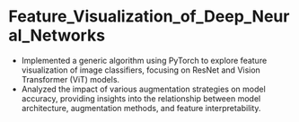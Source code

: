# Feature_Visualization_of_Deep_Neural_Networks
- Implemented a generic algorithm using PyTorch to explore feature visualization of image classifiers, focusing on ResNet and
Vision Transformer (ViT) models.
- Analyzed the impact of various augmentation strategies on model accuracy, providing insights into the relationship between
model architecture, augmentation methods, and feature interpretability.
